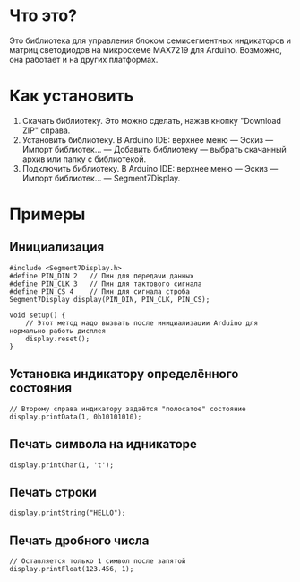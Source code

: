 # Что это?

Это библиотека для управления блоком семисегментных индикаторов и матриц светодиодов на микросхеме MAX7219 для Arduino. Возможно, она работает и на других платформах.


# Как установить

1. Скачать библиотеку. Это можно сделать, нажав кнопку "Download ZIP" справа.
2. Установить библиотеку. В Arduino IDE: верхнее меню — Эскиз — Импорт библиотек... — Добавить библиотеку — выбрать скачанный архив или папку с библиотекой.
3. Подключить библиотеку. В Arduino IDE: верхнее меню — Эскиз — Импорт библиотек... — Segment7Display.


# Примеры

## Инициализация

	#include <Segment7Display.h>
	#define PIN_DIN 2	// Пин для передачи данных
	#define PIN_CLK 3	// Пин для тактового сигнала
	#define PIN_CS 4	// Пин для сигнала строба
	Segment7Display display(PIN_DIN, PIN_CLK, PIN_CS);

	void setup() {
		// Этот метод надо вызвать после инициализации Arduino для нормально работы дисплея
		display.reset();
	}

## Установка индикатору определённого состояния
	
	// Второму справа индикатору задаётся "полосатое" состояние
	display.printData(1, 0b10101010);

## Печать символа на идникаторе

	display.printChar(1, 't');

## Печать строки
	
	display.printString("HELLO");

## Печать дробного числа
	
	// Оставляется только 1 символ после запятой
	display.printFloat(123.456, 1);